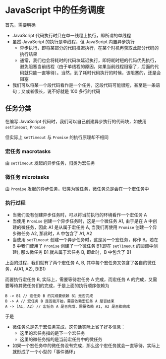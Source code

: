 # JavaScript 中的任务调度

首先，需要明确

- JavaScript 代码执行时只在单一线程上执行，即所谓的单线程
- 虽然 JavaScript 的执行是单线程，但 JavaScript 内置异步执行
    - 异步执行，即将某部分的代码推迟执行，在某个时机再获取此部分代码的执行结果
    - 通常，我们也会将耗时的代码块延迟执行，即将耗时短的代码优先执行，避免阻塞当前线程（由于单线程的原因，如果当前线程阻塞了，后面的代码就只能一直等待）。当然，到了耗时代码执行的时候，该阻塞的，还是会阻塞
- 我们可以将某一个段代码看作是一个任务，这段代码可能很短，甚至是一条语句；又或者很长，说不好就是 100 多行的代码

## 任务分类

在编写 JavaScript 代码时，我们可以自己创建异步执行的代码块，如使用 `setTimeout`, `Promise`

但实际上 `setTimeout` 与 `Promise` 的执行原理却不相同

### 宏任务 macrotasks

由 `setTimeout` 发起的异步任务，归类为宏任务

### 微任务 microtasks

由 `Promise` 发起的异步任务，归类为微任务，微任务总是会在一个宏任务中

### 执行过程

- 当我们没有创建异步任务时，可以将当前执行的环境看作一个宏任务 A
- 当使用 `Promise` 创建一个异步任务时，这是一个微任务 A1, 由于是在 A 中创建的微任务，因此 A1 是从属于宏任务 A, 当我们再使用 `Promise` 创建一个异步微任务 A2, 那此时，A 中包含了 A1, A2
- 当使用 `setTimeout` 创建一个异步任务时，这是另一个宏任务，称作 B。若在 B 中我们使用了 `Promise` 创建了一个微任务 B1(即在 `setTimeout` 的回调中创建), 那么微任务 B1 就从属于宏任务 B, 即此时，B 中包含了 B1

上面的过程，我们就有了两个宏任务 A, B, 其中每个宏任务又包含了各自的微任务，A(A1, A2), B(B1)

而要执行宏任务 B, 实际上，需要等待宏任务 A 完成，而宏任务 A 的完成，又需要等待其微任务们的完成，于是上面的执行顺序依赖为

```
B -> B1 // 宏任务 B 的完成要依赖 B1 是否完成
B -> A // 宏任务 B 是否能开始，需要依赖宏任务 A 是否结束
A -> (A1, A2) // 宏任务 A 是否完成，需要依赖 A1, A2 是否都完成
```

于是

- 微任务总是先于宏任务完成，这句话实际上省了好多信息：
    - 这里的宏任务指的是下一个宏任务
    - 这里的微任务指的是当前宏任务中的微任务
- 如果一个宏任务中的微任务没有完成，那么这个宏任务就会一直等待，实际上就形成了一个小型的「事件循环」


